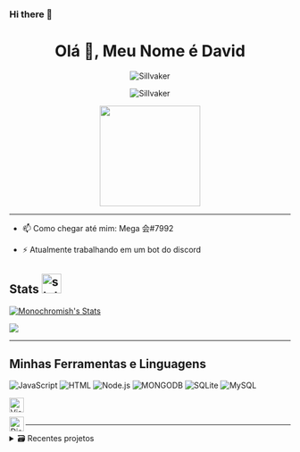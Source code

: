 ### Hi there 👋

<!--
**Sillvaker/Sillvaker** is a ✨ _special_ ✨ repository because its `README.md` (this file) appears on your GitHub profile.

Here are some ideas to get you started:

- 🔭 I’m currently working on ...
- 🌱 I’m currently learning ...
- 👯 I’m looking to collaborate on ...
- 🤔 I’m looking for help with ...
- 💬 Ask me about ...
- 📫 How to reach me: ...
- 😄 Pronouns: ...
- ⚡ Fun fact: ...
-->
<h1 align="center">Olá 👋, Meu Nome é David</h1>

<p align="center"> <img src="https://komarev.com/ghpvc/?username=Sillvaker&label=Profile%20views&color=0e75b6&style=flat" alt="Sillvaker" /> </p>
<p align="center"> <img src="https://discord.c99.nl/widget/theme-1/756029510104907886.png" alt="Sillvaker" /> </p>
<p align="center"> <img height="180em" src="https://github-readme-streak-stats.herokuapp.com/?user=Sillvaker&theme=dark&hide_border=true"/> </p>

---

- 📫 Como chegar até mim: Mega 会#7992

- ⚡ Atualmente trabalhando em um bot do discord

## Stats <img src= "https://cdn.discordapp.com/emojis/575371695746187314.png" alt='stats' width="35px">

[![Monochromish's Stats](https://github-readme-stats.vercel.app/api?username=Sillvaker&show_icons=true&theme=tokyonight)](https://github.com/Sillvaker/github-readme-stats)

<img align="center" src="https://github-readme-stats.vercel.app/api/top-langs/?username=Sillvaker&theme=dracula" />

---

## Minhas Ferramentas e Linguagens 

![JavaScript](https://img.shields.io/badge/JavaScript-323330?style=for-the-badge&logo=javascript&logoColor=F7DF1E)
![HTML](https://img.shields.io/badge/HTML-239120?style=for-the-badge&logo=html5&logoColor=white)
![Node.js](https://img.shields.io/badge/Node.js-43853D?style=for-the-badge&logo=node.js&logoColor=white)
![MONGODB](https://img.shields.io/badge/MongoDB-4EA94B?style=for-the-badge&logo=mongodb&logoColor=white)
![SQLite](https://img.shields.io/badge/SQLite-07405E?style=for-the-badge&logo=sqlite&logoColor=white)
![MySQL](https://img.shields.io/badge/MySQL-00000F?style=for-the-badge&logo=mysql&logoColor=white)
<div>
<img align="left" alt="Visual Studio Code Insider" width="26px" src="https://upload.wikimedia.org/wikipedia/commons/thumb/4/4b/Visual_Studio_Code_Insiders_1.36_icon.svg/1200px-Visual_Studio_Code_Insiders_1.36_icon.svg.png" /><br />
<br /> <img align="left" alt="Discord.js" width="26px" src="https://cdn.discordapp.com/emojis/851461195554619442.png?v=1.png" />
  
  ---

<details>
  <summary>🗃 Recentes projetos</summary>
  
<!--START_SECTION:activity-->
1.⛩ Avatar (https://discord.gg/jbShNj87ZG)

</details>
